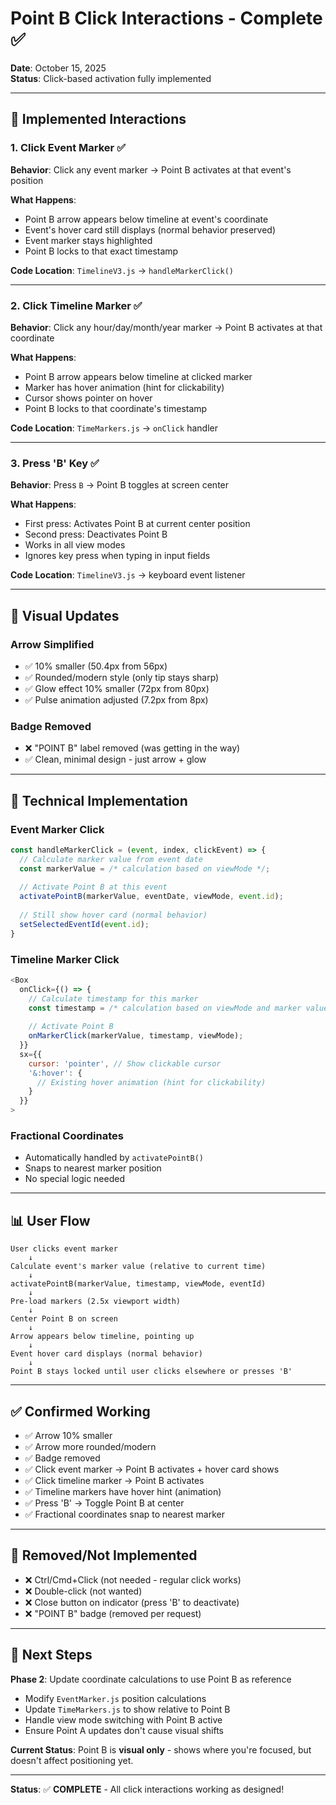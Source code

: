 # Point B Click Interactions - Complete ✅

**Date**: October 15, 2025  
**Status**: Click-based activation fully implemented

---

## 🎯 Implemented Interactions

### **1. Click Event Marker** ✅
**Behavior**: Click any event marker → Point B activates at that event's position

**What Happens**:
- Point B arrow appears below timeline at event's coordinate
- Event's hover card still displays (normal behavior preserved)
- Event marker stays highlighted
- Point B locks to that exact timestamp

**Code Location**: `TimelineV3.js` → `handleMarkerClick()`

---

### **2. Click Timeline Marker** ✅
**Behavior**: Click any hour/day/month/year marker → Point B activates at that coordinate

**What Happens**:
- Point B arrow appears below timeline at clicked marker
- Marker has hover animation (hint for clickability)
- Cursor shows pointer on hover
- Point B locks to that coordinate's timestamp

**Code Location**: `TimeMarkers.js` → `onClick` handler

---

### **3. Press 'B' Key** ✅
**Behavior**: Press `B` → Point B toggles at screen center

**What Happens**:
- First press: Activates Point B at current center position
- Second press: Deactivates Point B
- Works in all view modes
- Ignores key press when typing in input fields

**Code Location**: `TimelineV3.js` → keyboard event listener

---

## 🎨 Visual Updates

### **Arrow Simplified**
- ✅ 10% smaller (50.4px from 56px)
- ✅ Rounded/modern style (only tip stays sharp)
- ✅ Glow effect 10% smaller (72px from 80px)
- ✅ Pulse animation adjusted (7.2px from 8px)

### **Badge Removed**
- ❌ "POINT B" label removed (was getting in the way)
- ✅ Clean, minimal design - just arrow + glow

---

## 🔧 Technical Implementation

### **Event Marker Click**
```javascript
const handleMarkerClick = (event, index, clickEvent) => {
  // Calculate marker value from event date
  const markerValue = /* calculation based on viewMode */;
  
  // Activate Point B at this event
  activatePointB(markerValue, eventDate, viewMode, event.id);
  
  // Still show hover card (normal behavior)
  setSelectedEventId(event.id);
}
```

### **Timeline Marker Click**
```javascript
<Box
  onClick={() => {
    // Calculate timestamp for this marker
    const timestamp = /* calculation based on viewMode and marker value */;
    
    // Activate Point B
    onMarkerClick(markerValue, timestamp, viewMode);
  }}
  sx={{
    cursor: 'pointer', // Show clickable cursor
    '&:hover': {
      // Existing hover animation (hint for clickability)
    }
  }}
>
```

### **Fractional Coordinates**
- Automatically handled by `activatePointB()`
- Snaps to nearest marker position
- No special logic needed

---

## 📊 User Flow

```
User clicks event marker
    ↓
Calculate event's marker value (relative to current time)
    ↓
activatePointB(markerValue, timestamp, viewMode, eventId)
    ↓
Pre-load markers (2.5x viewport width)
    ↓
Center Point B on screen
    ↓
Arrow appears below timeline, pointing up
    ↓
Event hover card displays (normal behavior)
    ↓
Point B stays locked until user clicks elsewhere or presses 'B'
```

---

## ✅ Confirmed Working

- ✅ Arrow 10% smaller
- ✅ Arrow more rounded/modern
- ✅ Badge removed
- ✅ Click event marker → Point B activates + hover card shows
- ✅ Click timeline marker → Point B activates
- ✅ Timeline markers have hover hint (animation)
- ✅ Press 'B' → Toggle Point B at center
- ✅ Fractional coordinates snap to nearest marker

---

## 🚫 Removed/Not Implemented

- ❌ Ctrl/Cmd+Click (not needed - regular click works)
- ❌ Double-click (not wanted)
- ❌ Close button on indicator (press 'B' to deactivate)
- ❌ "POINT B" badge (removed per request)

---

## 🎯 Next Steps

**Phase 2**: Update coordinate calculations to use Point B as reference
- Modify `EventMarker.js` position calculations
- Update `TimeMarkers.js` to show relative to Point B
- Handle view mode switching with Point B active
- Ensure Point A updates don't cause visual shifts

**Current Status**: Point B is **visual only** - shows where you're focused, but doesn't affect positioning yet.

---

**Status**: ✅ **COMPLETE** - All click interactions working as designed!
